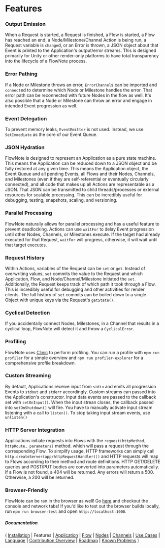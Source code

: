 # Features

### Output Emission

When a Request is started, a Request is finished, a Flow is started, a Flow has reached an end, a Node/Milestone/Channel Action is being run, a Request variable is `change`d, or an Error is thrown, a JSON object about that Event is printed to the Application's output/error streams. This is designed primarily for Unity or other render-only platforms to have total transparency into the lifecycle of a FlowNote process.

### Error Pathing

If a Node or Milestone throws an error, `ErrorChannel`s can be imported and `connect`ed to determine which Node or Milestone handles the error. That error path can be reconnected with future Nodes in the flow as well. It's also possible that a Node or Milestone can throw an error and engage in intended Event progression as well.

### Event Delegation

To prevent memory leaks, `EventEmitter` is not used. Instead, we use `SetImmediate` as the core of our Event Queue.

### JSON Hydration

FlowNote is designed to represent an Application as a pure state machine.  This means the Application can be reduced down to a JSON object and be fully restored at any given time. This means the Application object, the Event Queue and all pending Events, all Flows and their Nodes, Channels, and Milestones (even if they are self-referential or eventually circularly connected), and all code that makes up all Actions are representable as a JSON. That JSON can be transmitted to child threads/processes or external resources for scalable processing. This can be incredibly useful for debugging, testing, snapshots, scaling, and versioning.

### Parallel Processing

FlowNote naturally allows for parallel processing and has a useful feature to prevent deadlocking. Actions can use `waitFor` to delay Event progression until other Nodes, Channels, or Milestones execute. If the target had already executed for that Request, `waitFor` will progress, otherwise, it will wait until that target executes.

### Request History

Within Actions, variables of the Request can be `set` or `get`. Instead of overwriting values, `set` commits the value to the Request and which Application, Flow, and Node/Channel/Milestone initiated the `set`. Additionally, the Request keeps track of which path it took through a Flow. This is incredibly useful for debugging and other activities for render clients.  The full history of `set` commits can be boiled down to a single Object with unique keys via the Request's `getState()`.

### Cyclical Detection

If you accidentally connect Nodes, Milestones, in a Channel that results in a cyclical loop, FlowNote will detect it and throw a `CyclicalError`.

### Profiling

FlowNote uses [Clinic](https://clinicjs.org/) to perform profiling. You can run a profile with `npm run profiler` for a simple overview and `npm run profiler-explorer` for a comprehensive profile breakdown.

### Custom Streaming

By default, Applications receive input from  `stdin` and emits all progression Events to `stdout` and `stderr` accordingly.  Custom streams can passed into the Application's constructor. Input data events are passed to the callback set with `setOnInput()`. When the input strean closes, the callback passed into `setOnShutdown()` will fire. You have to manually activate input stream listening with a call to `listen()`. To stop taking input stream events, use `unlisten()`

### HTTP Server Integration

Applications initiate requests into Flows with the `request(httpMethod, httpRoute, parameters)` method. which will pass a request through the corresponding Flow. To simplify usage, HTTP frameworks can simply call `http.createServer(app/httpRequestHandler())` and HTTP requests will map to Flows according to their method and route definitions.  HTTP GET/DELETE queries and POST/PUT bodies are converted into parameters automatically. If a Flow is not found, a 404 will be returned. Any errors will return a 500. Otherwise, a 200 will be returned.

### Browser-Friendly

FlowNote can be ran in the browser as well! Go [here](https://htmlpreview.github.io/?https://github.com/Emblem21-OpenSource/flownote/blob/master/dist/index.html) and checkout the console and network tabs! If you'd like to test out the browser builds locally, run `npm run browser-test` and open `http://localhost:1000`.

##### Documentation

( 
[Installation](01-installation.md) | 
Features | 
[Application](02-application.md) | 
[Flow](03-flow.md) | 
[Nodes](04-nodes.md) | 
[Channels](05-channels.md) | 
[Use Cases](06-use-cases.md) | 
[Language](08-language.md) | 
[Contribution Overview](09-contribution.md) | 
[Roadmap](10-roadmap.md) | 
[Known Problems](11-known-problems.md)
)